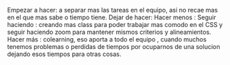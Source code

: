 Empezar a hacer: a separar mas las tareas en el equipo, asi no recae mas en el que mas sabe o tiempo tiene.
Dejar de hacer: 
Hacer menos : 
Seguir haciendo : creando mas class para poder trabajar mas comodo en el CSS y seguir haciendo zoom  para mantener mismos criterios y alineamientos.
Hacer más : colearning, eso aporta a todo el equipo , cuando muchos tenemos problemas o perdidas de tiempos por ocuparnos de una solucion dejando esos tiempos para otras cosas.
